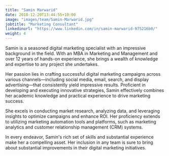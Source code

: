 ```yaml
---
title: "Samin Marwarid"
date: 2018-12-20T13:44:55+10:00
image: "images/team/Samin-Marwarid.jpg"
jobtitle: "Marketing Consultant"
linkedinurl: "https://www.linkedin.com/in/samin-marwarid-975216b0/"
weight: 4
---
```


Samin is a seasoned digital marketing specialist with an impressive background in the field. With an MBA in Marketing and Management and over 12 years of hands-on experience, she brings a wealth of knowledge and expertise to any project she undertakes.

Her passion lies in crafting successful digital marketing campaigns across various channels—including social media, email, search, and display advertising—that consistently yield impressive results. Proficient in developing and executing innovative strategies, Samin effectively combines her academic knowledge and practical experience to drive marketing success.

She excels in conducting market research, analyzing data, and leveraging insights to optimize campaigns and enhance ROI. Her proficiency extends to utilizing marketing automation tools and platforms, such as marketing analytics and customer relationship management (CRM) systems.

In every endeavor, Samin's rich set of skills and substantial experience make her a compelling asset. Her inclusion in any team is sure to bring about substantial improvements in their digital marketing initiatives.